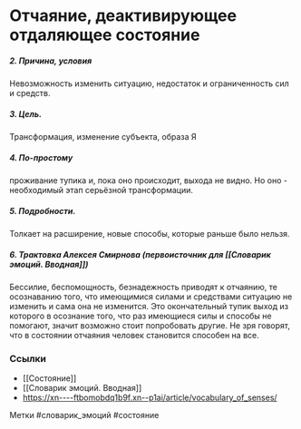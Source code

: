 


#  Отчаяние, деактивирующее отдаляющее состояние

##### 2. Причина, условия
Невозможность изменить ситуацию, недостаток и ограниченность сил и средств.

##### 3. Цель.
Трансформация, изменение субъекта, образа Я

##### 4. По-простому
проживание тупика и, пока оно происходит, выхода не видно. Но оно - необходимый этап серьёзной трансформации.

##### 5. Подробности.
Толкает на расширение, новые способы, которые раньше было нельзя.

##### 6. Трактовка Алексея Смирнова (первоисточник для [[Словарик эмоций. Вводная]])
Бессилие, беспомощность, безнадежность приводят к отчаянию, те осознаванию того, что имеющимися силами и средствами ситуацию не изменить и сама она не изменится. Это окончательный тупик выход из которого в осознание того, что раз имеющиеся силы и способы не помогают, значит возможно стоит попробовать другие. Не зря говорят, что в состоянии отчаяния человек становится способен на все.


### Ссылки
- [[Состояние]]
- [[Словарик эмоций. Вводная]]
- https://xn----ftbomobdq1b9f.xn--p1ai/article/vocabulary_of_senses/


Метки #словарик_эмоций #состояние

